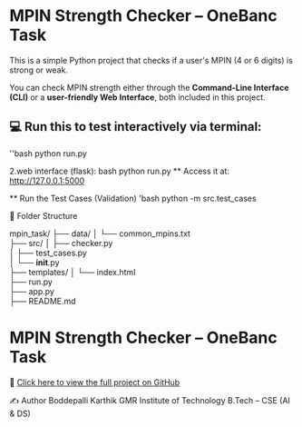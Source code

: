 

# MPIN Strength Checker – OneBanc Task

This is a simple Python project that checks if a user's MPIN (4 or 6 digits) is strong or weak.

You can check MPIN strength either through the **Command-Line Interface (CLI)** or a **user-friendly Web Interface**, both included in this project.

## 💻 Run this to test interactively via terminal:
''bash
python run.py

2.web interface (flask):
bash
python run.py
** Access it at: http://127.0.0.1:5000


** Run the Test Cases (Validation)
'bash
 python -m src.test_cases


📁 Folder Structure

mpin_task/
├── data/
│   └── common_mpins.txt         
├── src/
│   ├── checker.py               
│   ├── test_cases.py            
│   └── __init__.py              
├── templates/
│   └── index.html               
├── run.py                       
├── app.py                       
├── README.md                    


# MPIN Strength Checker – OneBanc Task

🔗 [Click here to view the full project on GitHub](https://github.com/karthik181131/onebanc-mpin-assignment)

✍️ Author
Boddepalli Karthik 
GMR Institute of Technology 
B.Tech – CSE (AI & DS)
